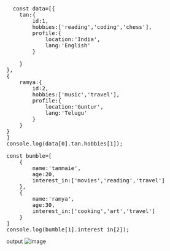 <pre>
  const data=[{
    tan:{
        id:1,
        hobbies:['reading','coding','chess'],
        profile:{
            location:'India',
            lang:'English'
        }

    }
},
{
    ramya:{
        id:2,
        hobbies:['music','travel'],
        profile:{
            location:'Guntur',
            lang:'Telugu'
        }
    }
}
]
console.log(data[0].tan.hobbies[1]);

const bumble=[
    {
        name:'tanmaie',
        age:20,
        interest_in:['movies','reading','travel']
    },
    {
        name:'ramya',
        age:30,
        interest_in:['cooking','art','travel']
    }
]
console.log(bumble[1].interest_in[2]);
</pre>
output
![image](https://github.com/user-attachments/assets/219fa9b4-0032-4fd8-9518-5012dbf286e2)
